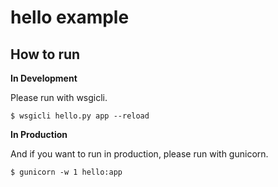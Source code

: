 # hello example

## How to run

**In Development**

Please run with wsgicli.

```console
$ wsgicli hello.py app --reload
```

**In Production**

And if you want to run in production, please run with gunicorn.

```console
$ gunicorn -w 1 hello:app
```
